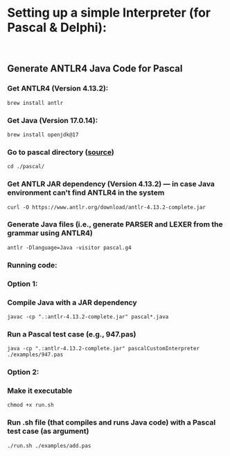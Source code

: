 

# Setting up a simple Interpreter (for Pascal & Delphi):
<br>

## Generate ANTLR4 Java Code for Pascal
### Get ANTLR4 (Version 4.13.2):
``brew install antlr``
### Get Java (Version 17.0.14):
``brew install openjdk@17``
### Go to pascal directory ([source](https://github.com/antlr/grammars-v4/tree/master/pascal))
``cd ./pascal/``
### Get ANTLR JAR dependency (Version 4.13.2) — in case Java environment can't find ANTLR4 in the system
``curl -O https://www.antlr.org/download/antlr-4.13.2-complete.jar`` 
### Generate Java files (i.e., generate PARSER and LEXER from the grammar using ANTLR4)
``antlr -Dlanguage=Java -visitor pascal.g4``
### Running code: 
### Option 1: 
### Compile Java with a JAR dependency 
``javac -cp ".:antlr-4.13.2-complete.jar" pascal*.java``
### Run a Pascal test case (e.g., 947.pas)
``java -cp ".:antlr-4.13.2-complete.jar" pascalCustomInterpreter ./examples/947.pas``
### Option 2: 
### Make it executable
``chmod +x run.sh``
### Run .sh file (that compiles and runs Java code) with a Pascal test case (as argument)
``./run.sh ./examples/add.pas``